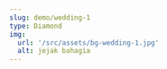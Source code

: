 ```yaml
---
slug: demo/wedding-1
type: Diamond
img:
  url: '/src/assets/bg-wedding-1.jpg'
  alt: jejak bahagia
---
```

